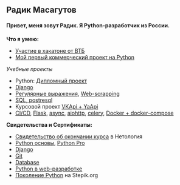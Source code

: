 ## Радик Масагутов
#### Привет, меня зовут Радик. Я Python-разработчик из России.

**Что я умею:**
- [Участие в хакатоне от ВТБ](https://github.com/radik121/More-Tech-4-VTB_hackathon)
- [Мой первый коммерческий проект на Python](https://github.com/radik121/my_project_1)

*Учебные проекты*
- Python: [Дипломный проект](https://github.com/radik121/python-final-diplom)
- [Django](https://github.com/radik121/django_hw)
- [Регулярные выражения](https://github.com/radik121/Regular_expressions), [Web-scrapping](https://github.com/radik121/web_scrapping)
- [SQL, postresql](https://github.com/radik121/database)
- Курсовой проект [VKApi + YaApi](https://github.com/radik121/kursovaya_2_vkinder)
- [CI/CD](https://github.com/radik121/ci-cd), [Flask](https://github.com/radik121/flask), [async](https://github.com/radik121/async_hw), [aiohttp](https://github.com/radik121/aiohttp_hw), [celery](https://github.com/radik121/celery_hw), [Docker + docker-compose](https://github.com/radik121/homeworks-web/tree/master/docker-compose)
  
**Свидетельства и Сертификаты:**
- [Свидетельство об окончании курса](https://github.com/radik121/Netology-Documents/blob/master/certificate_all_python.pdf) в Нетология
- [Python основы](https://github.com/radik121/Netology-Documents/blob/master/Python.pdf), [Python Pro](https://github.com/radik121/Netology-Documents/blob/master/Python_pro.pdf)
- [Django](https://github.com/radik121/Netology-Documents/blob/master/django.pdf)
- [Git](https://github.com/radik121/Netology-Documents/blob/master/Git.pdf)
- [Database](https://github.com/radik121/Netology-Documents/blob/master/Db.pdf)
- [Python в web-разработке](https://github.com/radik121/Netology-Documents/blob/master/Web.pdf)
- [Поколение Python](https://stepik.org/cert/1122850) на Stepik.org
